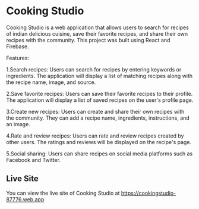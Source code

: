 # Cooking Studio #

Cooking Studio is a web application that allows users to search for recipes of indian delicious cuisine, save their favorite recipes, and share their own recipes with the community. This project was built using React and Firebase.

Features:

1.Search recipes: Users can search for recipes by entering keywords or ingredients. The application will display a list of matching recipes along with the recipe name, image, and source.

2.Save favorite recipes: Users can save their favorite recipes to their profile. The application will display a list of saved recipes on the user's profile page.

3.Create new recipes: Users can create and share their own recipes with the community. They can add a recipe name, ingredients, instructions, and an image.

4.Rate and review recipes: Users can rate and review recipes created by other users. The ratings and reviews will be displayed on the recipe's page.

5.Social sharing: Users can share recipes on social media platforms such as Facebook and Twitter.

## Live Site ##
You can view the live site of Cooking Studio at https://cookingstudio-87776.web.app 